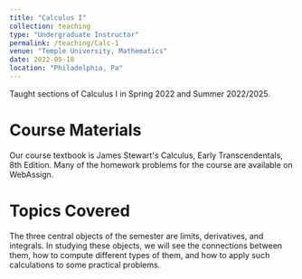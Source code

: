 ```yaml
---
title: "Calculus I"
collection: teaching
type: "Undergraduate Instructor"
permalink: /teaching/Calc-1
venue: "Temple University, Mathematics"
date: 2022-05-18
location: "Philadelphia, Pa"
---
```


 Taught sections of Calculus I in Spring 2022 and Summer 2022/2025.


Course Materials
======

Our course textbook is James Stewart's Calculus, Early Transcendentals, 8th Edition. Many of the homework problems for the course are available on WebAssign. 

Topics Covered
======
The three central objects of the semester are limits, derivatives, and integrals. In studying these objects, we will see the connections between them, how to compute different types of them, and how to apply such calculations to some practical problems.
